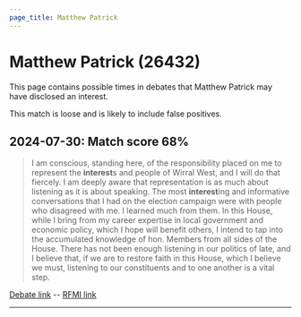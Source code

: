 ```yaml
---
page_title: Matthew Patrick
---
```


# Matthew Patrick  (26432)

This page contains possible times in debates that Matthew Patrick may have disclosed an interest.

This match is loose and is likely to include false positives. 



## 2024-07-30: Match score 68%

>I am conscious, standing here, of the responsibility placed on me to represent the **interest**s and people of Wirral West, and I will do that fiercely. I am deeply aware that representation is as much about listening as it is about speaking. The most **interest**ing and informative conversations that I had on the election campaign were with people who disagreed with me. I learned much from them. In this House, while I bring from my career expertise in local government and economic policy, which I hope will benefit others, I intend to tap into the accumulated knowledge of hon. Members from all sides of the House. There has not been enough listening in our politics of late, and I believe that, if we are to restore faith in this House, which I believe we must, listening to our constituents and to one another is a vital step.

[Debate link](https://www.theyworkforyou.com/debates/?id=2024-07-30c.1249.1)  --  [RFMI link](https://www.theyworkforyou.com/mp/26432/register)


---

